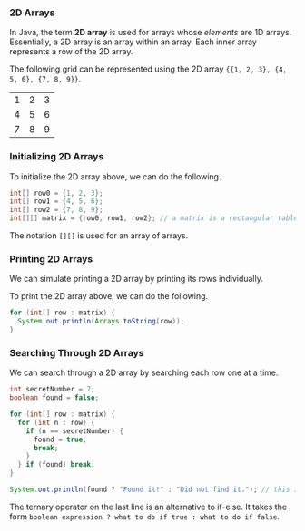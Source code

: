 <!-- # [Link to video.]() -->

### 2D Arrays

In Java, the term **2D array** is used for arrays whose *elements* are 1D arrays. Essentially, a 2D array is an array within an array. Each inner array represents a row of the 2D array.

The following grid can be represented using the 2D array `{{1, 2, 3}, {4, 5, 6}, {7, 8, 9}}`.
<table>
  <tr>
    <td>1</td>
    <td>2</td>
    <td>3</td>
  </tr>
  <tr>
    <td>4</td>
    <td>5</td>
    <td>6</td>
  </tr>
  <tr>
    <td>7</td>
    <td>8</td>
    <td>9</td>
  </tr>
</table>

### Initializing 2D Arrays

To initialize the 2D array above, we can do the following.

```java
int[] row0 = {1, 2, 3};
int[] row1 = {4, 5, 6};
int[] row2 = {7, 8, 9};
int[][] matrix = {row0, row1, row2}; // a matrix is a rectangular table of numbers
```

The notation `[][]` is used for an array of arrays.

### Printing 2D Arrays

We can simulate printing a 2D array by printing its rows individually.

To print the 2D array above, we can do the following.

```java
for (int[] row : matrix) {
  System.out.println(Arrays.toString(row));
}
```

### Searching Through 2D Arrays

We can search through a 2D array by searching each row one at a time.

```java
int secretNumber = 7;
boolean found = false;

for (int[] row : matrix) {
  for (int n : row) {
    if (n == secretNumber) {
      found = true;
      break;
    }
  } if (found) break;
}

System.out.println(found ? "Found it!" : "Did not find it."); // this is a ternary operator
```

The ternary operator on the last line is an alternative to if-else. It takes the form `boolean expression ? what to do if true : what to do if false`.
